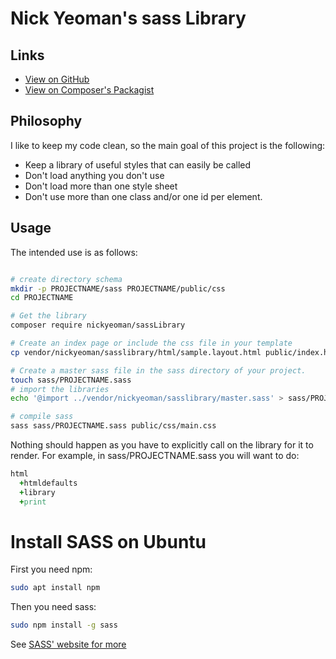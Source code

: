# Nick Yeoman's sass Library

## Links

* [View on GitHub](https://github.com/nickyeoman/sassLibrary)
* [View on Composer's Packagist](https://packagist.org/packages/nickyeoman/sasslibrary)

## Philosophy

I like to keep my code clean, so the main goal of this project is the following:

* Keep a library of useful styles that can easily be called
* Don't load anything you don't use
* Don't load more than one style sheet
* Don't use more than one class and/or one id per element.

## Usage

The intended use is as follows:
```bash

# create directory schema
mkdir -p PROJECTNAME/sass PROJECTNAME/public/css
cd PROJECTNAME

# Get the library
composer require nickyeoman/sassLibrary

# Create an index page or include the css file in your template
cp vendor/nickyeoman/sasslibrary/html/sample.layout.html public/index.html

# Create a master sass file in the sass directory of your project.
touch sass/PROJECTNAME.sass
# import the libraries
echo '@import ../vendor/nickyeoman/sasslibrary/master.sass' > sass/PROJECTNAME.sass

# compile sass
sass sass/PROJECTNAME.sass public/css/main.css
```

Nothing should happen as you have to explicitly call on the library for it to render.
For example, in sass/PROJECTNAME.sass you will want to do:

```sass
html
  +htmldefaults
  +library
  +print
```

# Install SASS on Ubuntu

First you need npm:
```bash
sudo apt install npm
```

Then you need sass:
```bash
sudo npm install -g sass
```

See [SASS' website for more](https://sass-lang.com/install)
